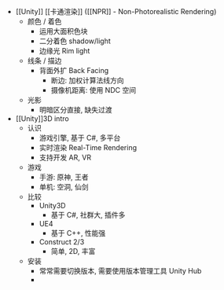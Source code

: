 - [[Unity]] [[卡通渲染]] ([[NPR]] - Non-Photorealistic Rendering)
	- 颜色 / 着色
		- 运用大面积色块
		- 二分着色 shadow/light
		- 边缘光 Rim light
	- 线条 / 描边
		- 背面外扩 Back Facing
			- 断边: 加权计算法线方向
			- 摄像机距离: 使用 NDC 空间
	- 光影
		- 明暗区分直接, 缺失过渡
- [[Unity]]3D intro
	- 认识
		- 游戏引擎, 基于 C#, 多平台
		- 实时渲染 Real-Time Rendering
		- 支持开发 AR, VR
	- 游戏
		- 手游: 原神, 王者
		- 单机: 空洞, 仙剑
	- 比较
		- Unity3D
			- 基于 C#, 社群大, 插件多
		- UE4
			- 基于 C++, 性能强
		- Construct 2/3
			- 简单, 2D, 丰富
	- 安装
		- 常常需要切换版本, 需要使用版本管理工具 Unity Hub
		-